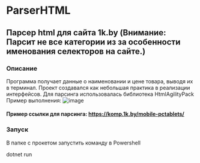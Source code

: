 # ParserHTML
## Парсер html для сайта 1k.by (Внимание: Парсит не все категории из за особенности именования селекторов на сайте.)
### Описание
Программа получает данные о наименовании и цене товара, выводя их в терминал. Проект создавался как небольшая практика в реализации интерфейсов. Для парсинга использовалась библиотека HtmlAgilityPack
Пример выполнения:
![image](https://user-images.githubusercontent.com/42521707/125164137-683ce800-e199-11eb-9238-56a5a2134df1.png)
#### Пример ссылки для парсинга: https://komp.1k.by/mobile-pctablets/
### Запуск
В папке с прокетом запустить команду в Powershell
<div>dotnet run</div>
